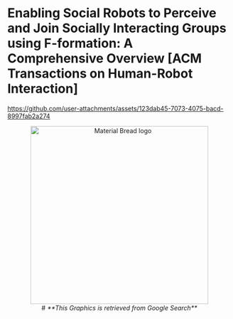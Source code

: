 # Enabling Social Robots to Perceive and Join Socially Interacting Groups using F-formation: A Comprehensive Overview [ACM Transactions on Human-Robot Interaction]



https://github.com/user-attachments/assets/123dab45-7073-4075-bacd-8997fab2a274

<p align="center">
    <img width="400" src="assets/Social_robot_f-formation.gif" alt="Material Bread logo">
    <br>
  #  <em>**This Graphics is retrieved from Google Search**</em>
</p>
